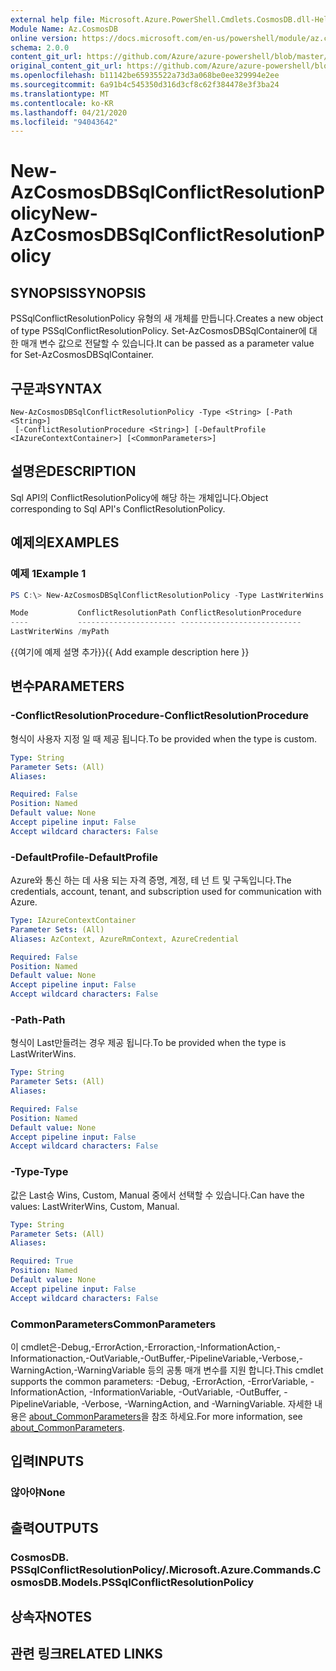 ```yaml
---
external help file: Microsoft.Azure.PowerShell.Cmdlets.CosmosDB.dll-Help.xml
Module Name: Az.CosmosDB
online version: https://docs.microsoft.com/en-us/powershell/module/az.cosmosdb/new-azcosmosdbsqlconflictresolutionpolicy
schema: 2.0.0
content_git_url: https://github.com/Azure/azure-powershell/blob/master/src/CosmosDB/CosmosDB/help/New-AzCosmosDBSqlConflictResolutionPolicy.md
original_content_git_url: https://github.com/Azure/azure-powershell/blob/master/src/CosmosDB/CosmosDB/help/New-AzCosmosDBSqlConflictResolutionPolicy.md
ms.openlocfilehash: b11142be65935522a73d3a068be0ee329994e2ee
ms.sourcegitcommit: 6a91b4c545350d316d3cf8c62f384478e3f3ba24
ms.translationtype: MT
ms.contentlocale: ko-KR
ms.lasthandoff: 04/21/2020
ms.locfileid: "94043642"
---
```

# <span data-ttu-id="85508-101">New-AzCosmosDBSqlConflictResolutionPolicy</span><span class="sxs-lookup"><span data-stu-id="85508-101">New-AzCosmosDBSqlConflictResolutionPolicy</span></span>

## <span data-ttu-id="85508-102">SYNOPSIS</span><span class="sxs-lookup"><span data-stu-id="85508-102">SYNOPSIS</span></span>
<span data-ttu-id="85508-103">PSSqlConflictResolutionPolicy 유형의 새 개체를 만듭니다.</span><span class="sxs-lookup"><span data-stu-id="85508-103">Creates a new object of type PSSqlConflictResolutionPolicy.</span></span> <span data-ttu-id="85508-104">Set-AzCosmosDBSqlContainer에 대 한 매개 변수 값으로 전달할 수 있습니다.</span><span class="sxs-lookup"><span data-stu-id="85508-104">It can be passed as a parameter value for Set-AzCosmosDBSqlContainer.</span></span>

## <span data-ttu-id="85508-105">구문과</span><span class="sxs-lookup"><span data-stu-id="85508-105">SYNTAX</span></span>

```
New-AzCosmosDBSqlConflictResolutionPolicy -Type <String> [-Path <String>]
 [-ConflictResolutionProcedure <String>] [-DefaultProfile <IAzureContextContainer>] [<CommonParameters>]
```

## <span data-ttu-id="85508-106">설명은</span><span class="sxs-lookup"><span data-stu-id="85508-106">DESCRIPTION</span></span>
<span data-ttu-id="85508-107">Sql API의 ConflictResolutionPolicy에 해당 하는 개체입니다.</span><span class="sxs-lookup"><span data-stu-id="85508-107">Object corresponding to Sql API's ConflictResolutionPolicy.</span></span>

## <span data-ttu-id="85508-108">예제의</span><span class="sxs-lookup"><span data-stu-id="85508-108">EXAMPLES</span></span>

### <span data-ttu-id="85508-109">예제 1</span><span class="sxs-lookup"><span data-stu-id="85508-109">Example 1</span></span>
```powershell
PS C:\> New-AzCosmosDBSqlConflictResolutionPolicy -Type LastWriterWins -Path "/myPath"

Mode           ConflictResolutionPath ConflictResolutionProcedure
----           ---------------------- ---------------------------
LastWriterWins /myPath
```

<span data-ttu-id="85508-110">{{여기에 예제 설명 추가}}</span><span class="sxs-lookup"><span data-stu-id="85508-110">{{ Add example description here }}</span></span>

## <span data-ttu-id="85508-111">변수</span><span class="sxs-lookup"><span data-stu-id="85508-111">PARAMETERS</span></span>

### <span data-ttu-id="85508-112">-ConflictResolutionProcedure</span><span class="sxs-lookup"><span data-stu-id="85508-112">-ConflictResolutionProcedure</span></span>
<span data-ttu-id="85508-113">형식이 사용자 지정 일 때 제공 됩니다.</span><span class="sxs-lookup"><span data-stu-id="85508-113">To be provided when the type is custom.</span></span>

```yaml
Type: String
Parameter Sets: (All)
Aliases:

Required: False
Position: Named
Default value: None
Accept pipeline input: False
Accept wildcard characters: False
```

### <span data-ttu-id="85508-114">-DefaultProfile</span><span class="sxs-lookup"><span data-stu-id="85508-114">-DefaultProfile</span></span>
<span data-ttu-id="85508-115">Azure와 통신 하는 데 사용 되는 자격 증명, 계정, 테 넌 트 및 구독입니다.</span><span class="sxs-lookup"><span data-stu-id="85508-115">The credentials, account, tenant, and subscription used for communication with Azure.</span></span>

```yaml
Type: IAzureContextContainer
Parameter Sets: (All)
Aliases: AzContext, AzureRmContext, AzureCredential

Required: False
Position: Named
Default value: None
Accept pipeline input: False
Accept wildcard characters: False
```

### <span data-ttu-id="85508-116">-Path</span><span class="sxs-lookup"><span data-stu-id="85508-116">-Path</span></span>
<span data-ttu-id="85508-117">형식이 Last만들려는 경우 제공 됩니다.</span><span class="sxs-lookup"><span data-stu-id="85508-117">To be provided when the type is LastWriterWins.</span></span>

```yaml
Type: String
Parameter Sets: (All)
Aliases:

Required: False
Position: Named
Default value: None
Accept pipeline input: False
Accept wildcard characters: False
```

### <span data-ttu-id="85508-118">-Type</span><span class="sxs-lookup"><span data-stu-id="85508-118">-Type</span></span>
<span data-ttu-id="85508-119">값은 Last승 Wins, Custom, Manual 중에서 선택할 수 있습니다.</span><span class="sxs-lookup"><span data-stu-id="85508-119">Can have the values: LastWriterWins, Custom, Manual.</span></span>

```yaml
Type: String
Parameter Sets: (All)
Aliases:

Required: True
Position: Named
Default value: None
Accept pipeline input: False
Accept wildcard characters: False
```

### <span data-ttu-id="85508-120">CommonParameters</span><span class="sxs-lookup"><span data-stu-id="85508-120">CommonParameters</span></span>
<span data-ttu-id="85508-121">이 cmdlet은-Debug,-ErrorAction,-Erroraction,-InformationAction,-Informationaction,-OutVariable,-OutBuffer,-PipelineVariable,-Verbose,-WarningAction,-WarningVariable 등의 공통 매개 변수를 지원 합니다.</span><span class="sxs-lookup"><span data-stu-id="85508-121">This cmdlet supports the common parameters: -Debug, -ErrorAction, -ErrorVariable, -InformationAction, -InformationVariable, -OutVariable, -OutBuffer, -PipelineVariable, -Verbose, -WarningAction, and -WarningVariable.</span></span> <span data-ttu-id="85508-122">자세한 내용은 [about_CommonParameters](http://go.microsoft.com/fwlink/?LinkID=113216)을 참조 하세요.</span><span class="sxs-lookup"><span data-stu-id="85508-122">For more information, see [about_CommonParameters](http://go.microsoft.com/fwlink/?LinkID=113216).</span></span>

## <span data-ttu-id="85508-123">입력</span><span class="sxs-lookup"><span data-stu-id="85508-123">INPUTS</span></span>

### <span data-ttu-id="85508-124">않아야</span><span class="sxs-lookup"><span data-stu-id="85508-124">None</span></span>

## <span data-ttu-id="85508-125">출력</span><span class="sxs-lookup"><span data-stu-id="85508-125">OUTPUTS</span></span>

### <span data-ttu-id="85508-126">CosmosDB. PSSqlConflictResolutionPolicy/.</span><span class="sxs-lookup"><span data-stu-id="85508-126">Microsoft.Azure.Commands.CosmosDB.Models.PSSqlConflictResolutionPolicy</span></span>

## <span data-ttu-id="85508-127">상속자</span><span class="sxs-lookup"><span data-stu-id="85508-127">NOTES</span></span>

## <span data-ttu-id="85508-128">관련 링크</span><span class="sxs-lookup"><span data-stu-id="85508-128">RELATED LINKS</span></span>
